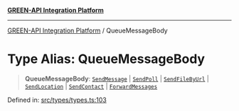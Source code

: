 [**GREEN-API Integration Platform**](../README.md)

***

[GREEN-API Integration Platform](../globals.md) / QueueMessageBody

# Type Alias: QueueMessageBody

> **QueueMessageBody**: [`SendMessage`](../interfaces/SendMessage.md) \| [`SendPoll`](../interfaces/SendPoll.md) \| [`SendFileByUrl`](../interfaces/SendFileByUrl.md) \| [`SendLocation`](../interfaces/SendLocation.md) \| [`SendContact`](../interfaces/SendContact.md) \| [`ForwardMessages`](../interfaces/ForwardMessages.md)

Defined in: [src/types/types.ts:103](https://github.com/green-api/greenapi-integration/blob/1e2009040b9fbee0c78f6935b3e8b1d1b6550313/src/types/types.ts#L103)
